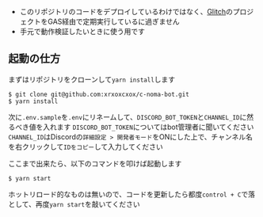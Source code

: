 - このリポジトリのコードをデプロイしているわけではなく、[Glitch](https://glitch.com/edit/#!/bramble-marvelous-tower)のプロジェクトをGAS経由で定期実行しているに過ぎません
- 手元で動作検証したいときに使う用です

## 起動の仕方

まずはリポジトリをクローンして`yarn install`します

```
$ git clone git@github.com:xrxoxcxox/c-noma-bot.git
$ yarn install
```

次に`.env.sample`を`.env`にリネームして、`DISCORD_BOT_TOKEN`と`CHANNEL_ID`に然るべき値を入れます
`DISCORD_BOT_TOKEN`についてはbot管理者に聞いてください
`CHANNEL_ID`はDiscordの`詳細設定 > 開発者モード`をONにした上で、チャンネル名を右クリックして`IDをコピー`して入力してください

ここまで出来たら、以下のコマンドを叩けば起動します

```
$ yarn start
```

ホットリロード的なものは無いので、コードを更新したら都度`control + C`で落として、再度`yarn start`を敲いてください
